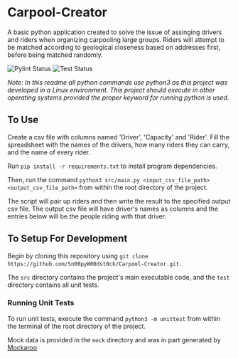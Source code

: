 # Carpool-Creator

A basic python application created to solve the issue of assinging drivers and riders when organizing carpooling large groups. Riders will attempt to be matched according to geological closeness based on addresses first, before being matched randomly.

![Pylint Status](https://github.com/Sn00pyW00dst0ck/Carpool-Creator/actions/workflows/pylint.yml/badge.svg?event=push)
![Test Status](https://github.com/Sn00pyW00dst0ck/Carpool-Creator/actions/workflows/unittest.yml/badge.svg?event=push)

_Note: In this readme all python commands use python3 as this project was developed in a Linux environment. This project should execute in other operating systems provided the proper keyword for running python is used._

## To Use
Create a csv file with columns named 'Driver', 'Capacity' and 'Rider'. Fill the spreadsheet with the names of the drivers, how many riders they can carry, and the name of every rider. 

Run `pip install -r requirements.txt` to install program dependencies.

Then, run the command `python3 src/main.py <input_csv_file_path> <output_csv_file_path>` from within the root directory of the project. 

The script will pair up riders and then write the result to the specified output csv file. The output csv file will have driver's names as columns and the entries below will be the people riding with that driver. 

## To Setup For Development
Begin by cloning this repository using `git clone https://github.com/Sn00pyW00dst0ck/Carpool-Creator.git`. 

The `src` directory contains the project's main executable code, and the `test` directory contains all unit tests. 

### Running Unit Tests
To run unit tests, execute the command `python3 -m unittest` from within the terminal of the root directory of the project. 

Mock data is provided in the `mock` directory and was in part generated by [Mockaroo](https://www.mockaroo.com/)
